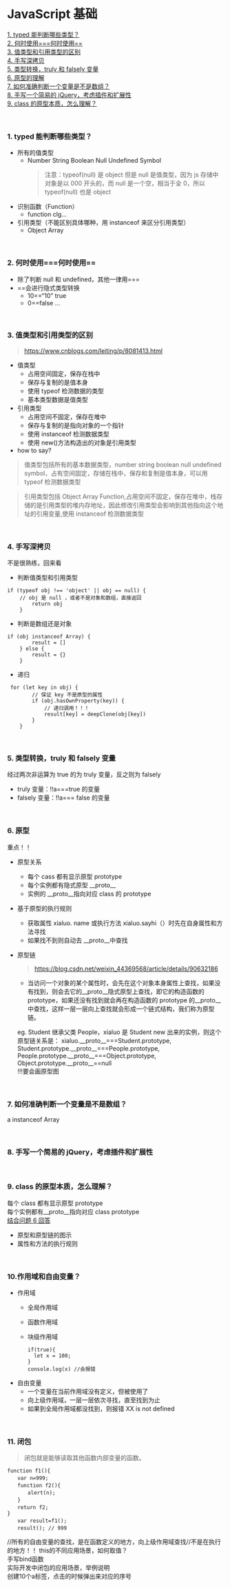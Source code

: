 # JavaScript 基础

[1. typed 能判断哪些类型？](#pro1)  
[2. 何时使用===何时使用==](#pro2)  
[3. 值类型和引用类型的区别](#pro3)  
[4. 手写深拷贝](#pro4)  
[5. 类型转换，truly 和 falsely 变量](#pro5)  
[6. 原型的理解](#pro6)  
[7. 如何准确判断一个变量是不是数组？](#pro7)  
[8. 手写一个简易的 jQuery，考虑插件和扩展性 ](#pro8)  
[9. class 的原型本质，怎么理解？ ](#pro9)

<br>

<h3 id="pro1">1. typed 能判断哪些类型？</h3>

- 所有的值类型
  - Number String Boolean Null Undefined Symbol
    > 注意：typeof(null) 是 object 但是 null 是值类型，因为 js 存储中对象是以 000 开头的，而 null 是一个空，相当于全 0，所以 typeof(null) 也是 object
- 识别函数（Function）
  - function clg...
- 引用类型（不能区别具体哪种，用 instanceof 来区分引用类型）
  - Object Array

<br>

<h3 id="pro2">2. 何时使用===何时使用==</h3>

- 除了判断 null 和 undefined，其他一律用===
- ==会进行隐式类型转换
  - 10==“10” true
  - 0==false ...

<br>

<h3 id="pro3">3. 值类型和引用类型的区别</h3>

> https://www.cnblogs.com/leiting/p/8081413.html

- 值类型
  - 占用空间固定，保存在栈中
  - 保存与复制的是值本身
  - 使用 typeof 检测数据的类型
  - 基本类型数据是值类型
- 引用类型
  - 占用空间不固定，保存在堆中
  - 保存与复制的是指向对象的一个指针
  - 使用 instanceof 检测数据类型
  - 使用 new()方法构造出的对象是引用类型
- how to say?

> 值类型包括所有的基本数据类型，number string boolean null undefined symbol，占有空间固定，存储在栈中，保存和复制是值本身，可以用 typeof 检测数据类型

> 引用类型包括 Object Array Function,占用空间不固定，保存在堆中，栈存储的是引用类型的堆内存地址，因此修改引用类型会影响到其他指向这个地址的引用变量,使用 instanceof 检测数据类型

<br>

<h3 id="pro4">4. 手写深拷贝</h3>

不是很熟练，回来看

- 判断值类型和引用类型

```
if (typeof obj !== 'object' || obj == null) {
    // obj 是 null ，或者不是对象和数组，直接返回
        return obj
    }
```

- 判断是数组还是对象

```
if (obj instanceof Array) {
        result = []
    } else {
        result = {}
    }
```

- 递归

```
 for (let key in obj) {
        // 保证 key 不是原型的属性
        if (obj.hasOwnProperty(key)) {
            // 递归调用！！！
            result[key] = deepClone(obj[key])
        }
    }
```

<br>

<h3 id="pro5">5. 类型转换，truly 和 falsely 变量</h3>

经过两次非运算为 true 的为 truly 变量，反之则为 falsely

- truly 变量：!!a===true 的变量
- falsely 变量：!!a=== false 的变量

<br>

<h3 id="pro6">6. 原型</h3>

重点！！

- 原型关系

  - 每个 cass 都有显示原型 prototype
  - 每个实例都有隐式原型 \_\_proto\_\_
  - 实例的 \_\_proto\_\_指向对应 class 的 prototype

- 基于原型的执行规则

  - 获取属性 xialuo. name 或执行方法 xialuo.sayhi（）时先在自身属性和方法寻找
  - 如果找不到则自动去 \_\_proto\_\_中查找

- 原型链

  > https://blog.csdn.net/weixin_44369568/article/details/90632186

  - 当访问一个对象的某个属性时，会先在这个对象本身属性上查找，如果没有找到，则会去它的\_\_proto\_\_隐式原型上查找，即它的构造函数的 prototype，如果还没有找到就会再在构造函数的 prototype 的\_\_proto\_\_中查找，这样一层一层向上查找就会形成一个链式结构，我们称为原型链。

  eg. Student 继承父类 People，xialuo 是 Student new 出来的实例，则这个原型链关系是：
  xialuo.\_\_proto\_\_===Student.prototype, Student.prototype.\_\_proto\_\_===People.prototype,  
  People.prototype.\_\_proto\_\_===Object.prototype,  
  Object.prototype.\_\_proto\_\_==null  
  !!!要会画原型图

<br>

<h3 id="pro7">7. 如何准确判断一个变量是不是数组？</h3>

a instanceof Array

<br>

<h3 id="pro8">8. 手写一个简易的 jQuery，考虑插件和扩展性 </h3>

<br>

<h3 id="pro9">9. class 的原型本质，怎么理解？ </h3>

每个 class 都有显示原型 prototype  
每个实例都有\_\_proto\_\_指向对应 class prototype  
[结合问题 6 回答](#pro6)

- 原型和原型链的图示
- 属性和方法的执行规则

<br>

<h3 id="pro10">10.作用域和自由变量？ </h3>

- 作用域
  - 全局作用域
  - 函数作用域
  - 块级作用域 

    ~~~  
    if(true){
      let x = 100;
    }
    console.log(x) //会报错

- 自由变量
  - 一个变量在当前作用域没有定义，但被使用了
  - 向上级作用域，一层一层依次寻找，直至找到为止
  - 如果到全局作用域都没找到，则报错 XX is not defined

<br>

<h3 id="pro11">11. 闭包 </h3>

> 闭包就是能够读取其他函数内部变量的函数。
~~~
function f1(){
　　var n=999;
　　function f2(){
　　　　alert(n);
　　}
　　return f2;
}
　　var result=f1();
　　result(); // 999
~~~

//所有的自由变量的查找，是在函数定义的地方，向上级作用域查找//不是在执行的地方！！
this的不同应用场景，如何取值？  
手写bind函数  
实际开发中闭包的应用场景，举例说明   
创建10个a标签，点击的时候弹出来对应的序号   


